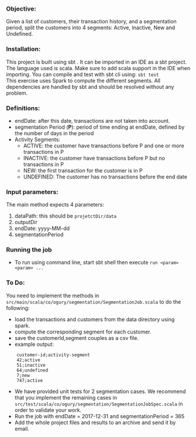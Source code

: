 ### Objective:
Given a list of customers, their transaction history, and a segmentation period, split the customers into 4 segments: Active, Inactive, New and Undefined.
  
### Installation:
This project is built using sbt . It can be imported in an IDE as a sbt project. The language used is scala. Make sure to add scala support in the IDE when importing.
You can compile and test with sbt cli using: `sbt test`  
This exercise uses Spark to compute the different segments. All dependencies are handled by sbt and should be resolved without any problem.  
 
### Definitions: 
  - endDate: after this date, transactions are not taken into account.
  - segmentation Period (**P**): period of time ending at endDate, defined by the number of days in the period
  - Activity Segments:
    - ACTIVE: the customer have transactions before P and one or more transactions in P
    - INACTIVE: the customer have transactions before P but no transactions in P
    - NEW: the first transaction for the customer is in P
    - UNDEFINED: The customer has no transactions before the end date
    
### Input parameters:
The main method expects 4 parameters:

1. dataPath: this should be `projetctDir/data`
2. outputDir
3. endDate: yyyy-MM-dd
4. segmentationPeriod 
  
### Running the job
  - To run using command line, start sbt shell then execute `run <param> <param> ...`
### To Do:
You need to implement the methods in `src/main/scala/co/ogury/segmentation/SegmentationJob.scala` to do the following:
  
  - load the transactions and customers from the data directory using spark.
  - compute the corresponding segment for each customer.
  - save the customerId,segment couples as a csv file.
  - example output: 
      
```
    customer-id;activity-segment
    42;active
    51;inactive
    64;undefined
    7;new
    747;active
```

  - We have provided unit tests for 2 segmentation cases. We recommend that you implement the remaining cases in `src/test/scala/co/ogury/segmentation/SegmentationJobSpec.scala` in order to validate your work.
  - Run the job with endDate = 2017-12-31 and segmentationPeriod = 365
  - Add the whole project files and results to an archive and send it by email.
  

